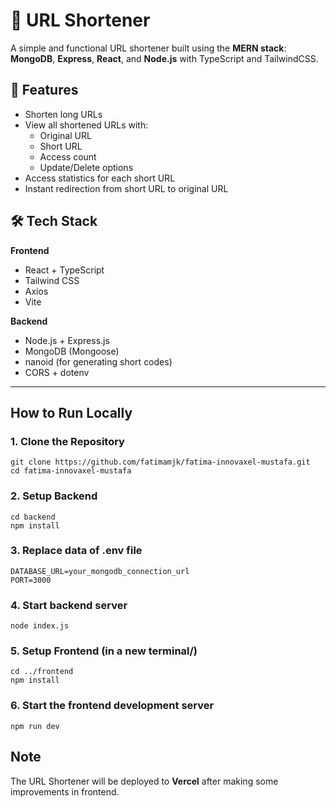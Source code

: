 # 🔗 URL Shortener

A simple and functional URL shortener built using the **MERN stack**:  
**MongoDB**, **Express**, **React**, and **Node.js** with TypeScript and TailwindCSS.

## 📌 Features

- Shorten long URLs
- View all shortened URLs with:
  - Original URL
  - Short URL
  - Access count
  - Update/Delete options
- Access statistics for each short URL
- Instant redirection from short URL to original URL

## 🛠️ Tech Stack

**Frontend**
- React + TypeScript
- Tailwind CSS
- Axios
- Vite

**Backend**
- Node.js + Express.js
- MongoDB (Mongoose)
- nanoid (for generating short codes)
- CORS + dotenv

---

## How to Run Locally

### 1. Clone the Repository
    git clone https://github.com/fatimamjk/fatima-innovaxel-mustafa.git
    cd fatima-innovaxel-mustafa

### 2. Setup Backend
    cd backend
    npm install
    
### 3. Replace data of .env file
    DATABASE_URL=your_mongodb_connection_url
    PORT=3000

### 4. Start backend server
    node index.js

### 5. Setup Frontend (in a new terminal/)
    cd ../frontend
    npm install

### 6. Start the frontend development server
    npm run dev


 Note
-------------------------------

The URL Shortener will be deployed to **Vercel** after making some improvements in frontend.


    





    


 

